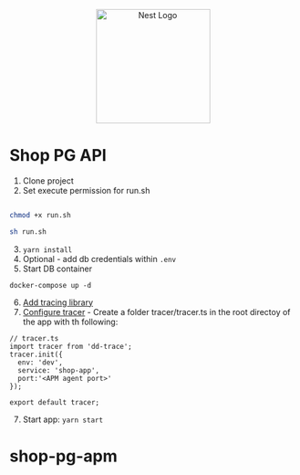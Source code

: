 <p align="center">
  <a href="http://nestjs.com/" target="blank"><img src="https://nestjs.com/img/logo-small.svg" width="200" alt="Nest Logo" /></a>
</p>

# Shop PG API

1. Clone project
2. Set execute permission for run.sh

```bash

chmod +x run.sh

sh run.sh

```

3. `yarn install`
4. Optional - add db credentials within `.env`
5. Start DB container

```
docker-compose up -d
```

6. [Add tracing library](https://docs.datadoghq.com/tracing/trace_collection/automatic_instrumentation/dd_libraries/nodejs/)
7. [Configure tracer](https://docs.datadoghq.com/tracing/trace_collection/library_config/nodejs/#instrumentation) - Create a folder tracer/tracer.ts in the root directoy of the app with th following:

```
// tracer.ts
import tracer from 'dd-trace';
tracer.init({
  env: 'dev',
  service: 'shop-app',
  port:'<APM agent port>'
});

export default tracer;
```

7. Start app: `yarn start`

# shop-pg-apm
